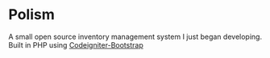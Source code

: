 Polism
======
A small open source inventory management system I just began developing. Built in PHP using <a href="https://github.com/sjlu/CodeIgniter-Bootstrap">Codeigniter-Bootstrap</a>
